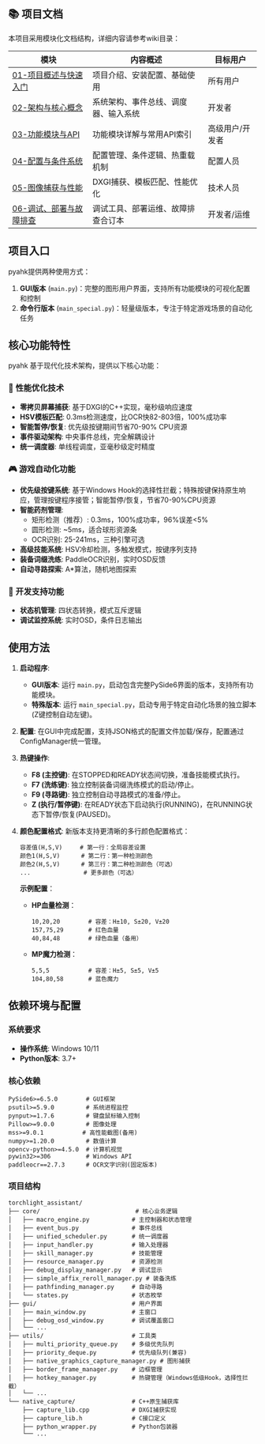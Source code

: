 ## 📚 项目文档

本项目采用模块化文档结构，详细内容请参考wiki目录：

| 模块 | 内容概述 | 目标用户 |
|------|----------|----------|
| [01-项目概述与快速入门](WIKI/01-项目概述与快速入门.md) | 项目介绍、安装配置、基础使用 | 所有用户 |
| [02-架构与核心概念](WIKI/02-架构与核心概念.md) | 系统架构、事件总线、调度器、输入系统 | 开发者 |
| [03-功能模块与API](WIKI/03-功能模块与API.md) | 功能模块详解与常用API索引 | 高级用户/开发者 |
| [04-配置与条件系统](WIKI/04-配置与条件系统.md) | 配置管理、条件逻辑、热重载机制 | 配置人员 |
| [05-图像捕获与性能](WIKI/05-图像捕获与性能.md) | DXGI捕获、模板匹配、性能优化 | 技术人员 |
| [06-调试、部署与故障排查](WIKI/06-调试、部署与故障排查.md) | 调试工具、部署运维、故障排查合订本 | 开发者/运维 |

## 项目入口

pyahk提供两种使用方式：

1. **GUI版本** (`main.py`)：完整的图形用户界面，支持所有功能模块的可视化配置和控制
2. **命令行版本** (`main_special.py`)：轻量级版本，专注于特定游戏场景的自动化任务

## 核心功能特性

pyahk 基于现代化技术架构，提供以下核心功能：

### 🚀 **性能优化技术**
- **零拷贝屏幕捕获**: 基于DXGI的C++实现，毫秒级响应速度
- **HSV模板匹配**: 0.3ms检测速度，比OCR快82-803倍，100%成功率
- **智能暂停/恢复**: 优先级按键期间节省70-90% CPU资源
- **事件驱动架构**: 中央事件总线，完全解耦设计
- **统一调度器**: 单线程调度，亚毫秒级定时精度

### 🎮 **游戏自动化功能**
- **优先级按键系统**: 基于Windows Hook的选择性拦截；特殊按键保持原生响应，管理按键程序接管；智能暂停/恢复，节省70-90%CPU资源
- **智能药剂管理**: 
  - 矩形检测（推荐）: 0.3ms，100%成功率，96%误差<5%
  - 圆形检测: ~5ms，适合球形资源条
  - OCR识别: 25-241ms，三种引擎可选
- **高级技能系统**: HSV冷却检测，多触发模式，按键序列支持
- **装备词缀洗练**: PaddleOCR识别，实时OSD反馈
- **自动寻路探索**: A*算法，随机地图探索

### 🔧 **开发支持功能**
- **状态机管理**: 四状态转换，模式互斥逻辑
- **调试监控系统**: 实时OSD，条件日志输出

## 使用方法

1.  **启动程序**:
    *   **GUI版本**: 运行 `main.py`，启动包含完整PySide6界面的版本，支持所有功能模块。
    *   **特殊版本**: 运行 `main_special.py`，启动专用于特定自动化场景的独立脚本(Z键控制自动左键)。

2.  **配置**: 在GUI中完成配置，支持JSON格式的配置文件加载/保存，配置通过ConfigManager统一管理。

3.  **热键操作**:
    *   **F8 (主控键)**: 在STOPPED和READY状态间切换，准备技能模式执行。
    *   **F7 (洗练键)**: 独立控制装备词缀洗练模式的启动/停止。
    *   **F9 (寻路键)**: 独立控制自动寻路模式的准备/停止。
    *   **Z (执行/暂停键)**: 在READY状态下启动执行(RUNNING)，在RUNNING状态下暂停/恢复(PAUSED)。

4.  **颜色配置格式**: 新版本支持更清晰的多行颜色配置格式：
    ```
    容差值(H,S,V)     # 第一行：全局容差设置
    颜色1(H,S,V)      # 第二行：第一种检测颜色
    颜色2(H,S,V)      # 第三行：第二种检测颜色（可选）
    ...               # 更多颜色（可选）
    ```
    
    **示例配置**：
    - **HP血量检测**：
      ```
      10,20,20        # 容差：H±10, S±20, V±20
      157,75,29       # 红色血量
      40,84,48        # 绿色血量（备用）
      ```
    
    - **MP魔力检测**：
      ```
      5,5,5           # 容差：H±5, S±5, V±5
      104,80,58       # 蓝色魔力
      ```

## 依赖环境与配置

### 系统要求
- **操作系统**: Windows 10/11
- **Python版本**: 3.7+

### 核心依赖
```
PySide6>=6.5.0        # GUI框架
psutil>=5.9.0         # 系统进程监控
pynput>=1.7.6         # 键盘鼠标输入控制
Pillow>=9.0.0         # 图像处理
mss>=9.0.1           # 高性能截图(备用)
numpy>=1.20.0         # 数值计算
opencv-python>=4.5.0  # 计算机视觉
pywin32>=306          # Windows API
paddleocr==2.7.3      # OCR文字识别(固定版本)
```

### 项目结构
```
torchlight_assistant/
├── core/                           # 核心业务逻辑
│   ├── macro_engine.py            # 主控制器和状态管理
│   ├── event_bus.py               # 事件总线
│   ├── unified_scheduler.py       # 统一调度器
│   ├── input_handler.py           # 输入处理器
│   ├── skill_manager.py           # 技能管理
│   ├── resource_manager.py        # 资源检测
│   ├── debug_display_manager.py   # 调试显示
│   ├── simple_affix_reroll_manager.py # 装备洗练
│   ├── pathfinding_manager.py     # 自动寻路
│   └── states.py                  # 状态枚举
├── gui/                           # 用户界面
│   ├── main_window.py             # 主窗口
│   ├── debug_osd_window.py        # 调试覆盖窗口
│   └── ...
├── utils/                         # 工具类
│   ├── multi_priority_queue.py    # 多级优先队列
│   ├── priority_deque.py          # 优先级队列(兼容)
│   ├── native_graphics_capture_manager.py # 图形捕获
│   ├── border_frame_manager.py    # 边框管理
│   ├── hotkey_manager.py          # 热键管理（Windows低级Hook，选择性拦截）
│   └── ...
└── native_capture/                # C++原生捕获库
    ├── capture_lib.cpp            # DXGI捕获实现
    ├── capture_lib.h              # C接口定义
    ├── python_wrapper.py          # Python包装器
    └── ...
```